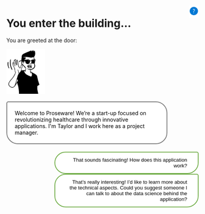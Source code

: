 <style>

.button  {
  border: none;
  color: black;
  width: 75%;
  padding: 12px 28px;
  background-color: white;
  border: 2px solid #70AD47;
  border-radius:30px 5px 30px 30px ;
  transition-duration: 0.4s;
  text-align: right;
  float: right;
}
.button:hover  {
  background-color: #70AD47;
  color: white; 
  border: 2px solid #70AD47;
}
.selected  {
  border: none;
  color: black;
  width: 75%;
  padding: 12px 28px;
  background-color: white;
  border: 2px solid #70AD47;
  border-radius:30px 5px 30px 30px ;
  text-align: right;
  float: right;
}
.panel {
  background-color: white;
  border: 2px solid #787878;
  color: black;
  border-radius: 5px 30px 30px 30px;
  padding: 20px 20px;
  width: 75%;
  float: left;
  margin-top: 20px;
  margin-bottom: 20px;
  text-align: left;
}
.resetbutton  {
  border: none;
  color: black;
  float: right;
  padding: 12px 28px;
  background-color: white;
  border-radius:30px 5px 30px 30px ;
  border: 2px solid #70AD47;
  transition-duration: 0.4s;
}
.resetbutton:hover  {
  background-color: #70AD47;
  color: white; 
  border: 2px solid #70AD47;
}
</style>

<script>
function showContent(id) {
  // Hide all hidden content
  var elements = document.getElementsByClassName('hidden-content');
  for (var i = 0; i < elements.length; i++) {
    elements[i].style.display = 'none';
  }

  // Show the selected hidden content
  var selectedElement = document.getElementById(id);
  if (selectedElement) {
    selectedElement.style.display = 'block';
  }

  // Remove unselected buttons
  var buttons = Array.from(document.getElementsByClassName('button'));
  buttons.forEach(function(button) {
    if (button.id !== id) {
      button.remove();
    }
  });
}
</script>

<img style="float: right; width:5%; display:box; clear: right; margin-top: 10px;" src="./media/help.png">

# You enter the building...

You are greeted at the door:

<img src="./media/welcome-project-manager.svg" alt="Hotel" style="width:20%; float:left"> <div class="panel">Welcome to Proseware! We’re a start-up focused on revolutionizing healthcare through innovative applications. I'm Taylor and I work here as a project manager.</div>

<button class="button" onclick="showContent('id01')">That sounds fascinating! How does this application work?</button>

<button class="button" onclick="showContent('id02')">That’s really interesting! I’d like to learn more about the technical aspects. Could you suggest someone I can talk to about the data science behind the application?</button>

<div id="id01" class="hidden-content" style="display: none;">
  <div class="selected">That sounds fascinating! How does this application work?</div>
  <div class="panel">Great question! Our application utilizes machine learning algorithms to analyze various medical parameters, such as BMI and age, to predict the likelihood of a patient having diabetes. Medical professionals can enter a patient’s information into the app and use the prediction to decide on further actions.</div>
  <button class="resetbutton" onclick="showContent('id03')">That’s really interesting! I’d like to learn more about the technical aspects. Could you suggest someone I can talk to about the data science behind the application?</button>
</div>

<div id="id02" class="hidden-content" style="display: none;">
  <div class="selected">That’s really interesting! I’d like to learn more about the technical aspects. Could you suggest someone I can talk to about the data science behind the application?</div>
  <div class="panel">Certainly! Feel free to explore our office and chat with our team members. Once you’ve gathered the information you need, come back to me and let’s discuss the best solution for this project.
  </div>
  <button class="resetbutton" onclick="window.location.href='../start-01-data';">Thank you for the information. I'm excited to explore the office and speak with the team.</button>
</div>

<div id="id03" class="hidden-content" style="display: none;">
  <div class="selected">That sounds fascinating! How does this application work?</div>
  <div class="panel">Great question! Our application utilizes machine learning algorithms to analyze various medical parameters, such as BMI and age, to predict the likelihood of a patient having diabetes. Medical professionals can enter a patient’s information into the app and use the prediction to decide on further actions.</div>
  <div class="selected">That’s really interesting! Could you suggest someone I can talk to about the data science behind the application?</div>
  <div class="panel">Certainly! Feel free to explore our office and chat with our team members. Once you’ve gathered the information you need, come back to me and let’s discuss the best solution for this project.</div>
  <button class="resetbutton" onclick="window.location.href='../start-01-data';">Thank you for the information. I'm excited to explore the office and speak with the team.</button>
</div>

